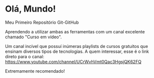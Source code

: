 # Olá, Mundo!
 Meu Primeiro Repositório Git-GitHub

 Aprendendo a utilizar ambas as ferramentas com um canal excelente chamado "Curso em vídeo".
 
 Um canal incível que possuí inúmeras playlists de cursos gratuitos que ensinam diversos tipos de tecnologias. A quem interessar, esse é o link direto para o canal: https://www.youtube.com/channel/UCrWvhVmt0Qac3HgsjQK62FQ

Extremamente recomendado!
